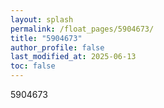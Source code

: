```yaml
---
layout: splash
permalink: /float_pages/5904673/
title: "5904673"
author_profile: false
last_modified_at: 2025-06-13
toc: false
---
```

 
5904673
